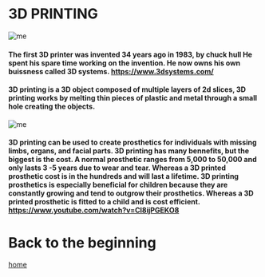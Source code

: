 # 3D PRINTING 
![me](https://www.allthat3d.com/wp-content/uploads/2016/08/3D-Printing-Trends-696x418.jpg) 

#### The first 3D printer was invented 34 years ago in 1983, by chuck hull He spent his spare time working on the invention. He now owns his own buissness called 3D systems. <https://www.3dsystems.com/> 

#### 3D printing is a 3D object composed of multiple layers of 2d slices, 3D printing works by melting thin pieces of plastic and metal through a small hole creating the objects. 
![me](https://futurism.com/wp-content/uploads/2015/11/leg-3-d-printer.jpg) 
#### 3D printing can be used to create prosthetics for individuals with missing limbs, organs, and facial parts. 3D printing has many bennefits, but the biggest is the cost. A normal prosthetic ranges from 5,000 to 50,000 and only lasts 3 -5 years due to wear and tear. Whereas a 3D printed prosthetic cost is in the hundreds and will last a lifetime. 3D printing prosthetics is especially beneficial for children because they are constantly growing and tend to outgrow their prosthetics. Whereas a 3D printed prosthetic is fitted to a child and is cost efficient.  <https://www.youtube.com/watch?v=Cl8ijPGEKO8> 


# Back to the beginning 
[home](index.html) 


